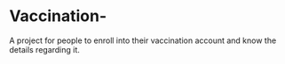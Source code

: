 # Vaccination-
A project for people to enroll into their vaccination account and know the details regarding it. 
